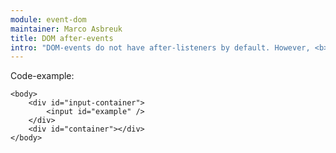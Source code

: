 ```yaml
---
module: event-dom
maintainer: Marco Asbreuk
title: DOM after-events
intro: "DOM-events do not have after-listeners by default. However, <b>event-dom</b> has.<br>You can type anything in the text-box and the event shows the new value."
---
```


Code-example:

```
<body>
    <div id="input-container">
        <input id="example" />
    </div>
    <div id="container"></div>
</body>
```

